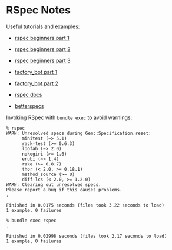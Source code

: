 # RSpec Notes

Useful tutorials and examples:

* [rspec beginners part 1](https://code.tutsplus.com/articles/rspec-testing-for-beginners-part-1--cms-26716)

* [rspec beginners part 2](https://code.tutsplus.com/articles/rspec-testing-for-beginners-02--cms-26720)

* [rspec beginners part 3](https://code.tutsplus.com/articles/rspec-testing-for-beginners-03--cms-26728)

* [factory_bot part 1](https://code.tutsplus.com/articles/factory-girl-101--cms-25087)

* [factory_bot part 2](https://code.tutsplus.com/articles/factory-girl-201--cms-25171)

* [rspec docs](https://relishapp.com/rspec/)

* [betterspecs](http://www.betterspecs.org/)

Invoking RSpec with `bundle exec` to avoid warnings:

```
% rspec
WARN: Unresolved specs during Gem::Specification.reset:
      minitest (~> 5.1)
      rack-test (>= 0.6.3)
      loofah (~> 2.0)
      nokogiri (>= 1.6)
      erubi (~> 1.4)
      rake (>= 0.8.7)
      thor (< 2.0, >= 0.18.1)
      method_source (>= 0)
      diff-lcs (< 2.0, >= 1.2.0)
WARN: Clearing out unresolved specs.
Please report a bug if this causes problems.
.

Finished in 0.0175 seconds (files took 3.22 seconds to load)
1 example, 0 failures

% bundle exec rspec
.

Finished in 0.02998 seconds (files took 2.17 seconds to load)
1 example, 0 failures
```
